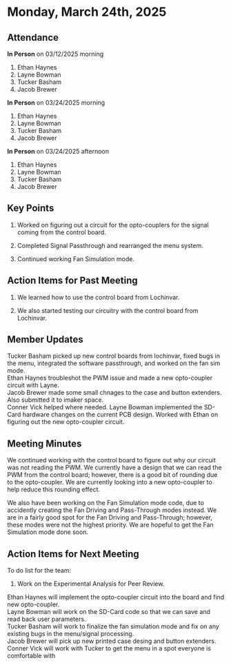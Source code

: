 # Monday, March 24th, 2025

## Attendance
**In Person** on 03/12/2025 morning
1. Ethan Haynes
2. Layne Bowman
3. Tucker Basham
4. Jacob Brewer

**In Person** on 03/24/2025 morning
1. Ethan Haynes
2. Layne Bowman
3. Tucker Basham
4. Jacob Brewer

**In Person** on 03/24/2025 afternoon
1. Ethan Haynes
2. Layne Bowman
3. Tucker Basham
4. Jacob Brewer


## Key Points
1. Worked on figuring out a circuit for the opto-couplers for the signal coming from the control board.

2. Completed Signal Passthrough and rearranged the menu system.

3. Continued working Fan Simulation mode.


## Action Items for Past Meeting
1. We learned how to use the control board from Lochinvar.

2. We also started testing our circuitry with the control board from Lochinvar.

## Member Updates

Tucker Basham picked up new control boards from lochinvar, fixed bugs in the menu, integrated the software passthrough, and worked on the fan sim mode.  
Ethan Haynes troubleshot the PWM issue and made a new opto-coupler circuit with Layne.  
Jacob Brewer made some small chnages to the case and button extenders. Also submitted it to imaker space.  
Conner Vick helped where needed.
Layne Bowman implemented the SD-Card hardware changes on the current PCB design. Worked with Ethan on figuring out the new opto-coupler circuit.  

## Meeting Minutes
We continued working with the control board to figure out why our circuit was not reading the PWM. We currently have a design that we can read the PWM from the control board; however, there is a good bit of rounding due to the opto-coupler. We are currently looking into a new opto-coupler to help reduce this rounding effect. 

We also have been working on the Fan Simulation mode code, due to accidently creating the Fan Driving and Pass-Through modes instead. We are in a fairly good spot for the Fan Driving and Pass-Through; however, these modes were not the highest priority. We are hopeful to get the Fan Simulation mode done soon.  


## Action Items for Next Meeting
To do list for the team:  
1. Work on the Experimental Analysis for Peer Review.


Ethan Haynes will implement the opto-coupler circuit into the board and find new opto-coupler.    
Layne Bowman will work on the SD-Card code so that we can save and read back user parameters.  
Tucker Basham will work to finalize the fan simulation mode and fix on any existing bugs in the menu/signal processing.    
Jacob Brewer will pick up new printed case desing and button extenders.  
Conner Vick will work with Tucker to get the menu in a spot everyone is comfortable with  




